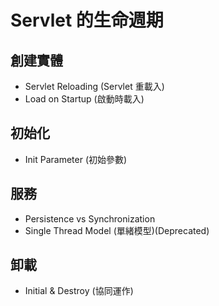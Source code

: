 # Servlet 的生命週期

## 創建實體

- Servlet Reloading (Servlet 重載入)
- Load on Startup (啟動時載入)

## 初始化

- Init Parameter (初始參數)

## 服務

- Persistence vs Synchronization
- Single Thread Model (單緒模型)(Deprecated)

## 卸載

- Initial & Destroy (協同運作)